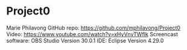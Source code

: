 # Project0
Marie Philavong
GitHub repo: https://github.com/mphilavong/Project0
Video: https://www.youtube.com/watch?v=xHyVnvTWfIk
Screencast software: OBS Studio Version 30.0.1
IDE: Eclipse Version 4.29.0
